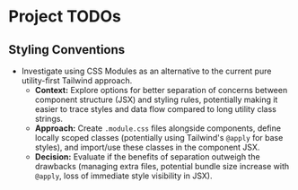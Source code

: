 # Project TODOs

## Styling Conventions

- Investigate using CSS Modules as an alternative to the current pure utility-first Tailwind approach.
  - **Context:** Explore options for better separation of concerns between component structure (JSX) and styling rules, potentially making it easier to trace styles and data flow compared to long utility class strings.
  - **Approach:** Create `.module.css` files alongside components, define locally scoped classes (potentially using Tailwind's `@apply` for base styles), and import/use these classes in the component JSX.
  - **Decision:** Evaluate if the benefits of separation outweigh the drawbacks (managing extra files, potential bundle size increase with `@apply`, loss of immediate style visibility in JSX).